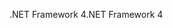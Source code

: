 <span data-ttu-id="452cd-101">.NET Framework 4</span><span class="sxs-lookup"><span data-stu-id="452cd-101">.NET Framework 4</span></span>